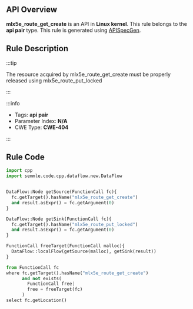 ---
---


## API Overview
**mlx5e_route_get_create** is an API in **Linux kernel**. This rule belongs to the **api pair** type. This rule is generated using [APISpecGen](../../tools/APISpecGen).
## Rule Description

:::tip

The resource acquired by mlx5e_route_get_create must be properly released using mlx5e_route_put_locked

:::

:::info

- Tags: **api pair**
- Parameter Index: **N/A**
- CWE Type: **CWE-404**

:::

## Rule Code
```python
import cpp
import semmle.code.cpp.dataflow.new.DataFlow


DataFlow::Node getSource(FunctionCall fc){
  fc.getTarget().hasName("mlx5e_route_get_create")
  and result.asExpr() = fc.getArgument(0)
}

DataFlow::Node getSink(FunctionCall fc){
  fc.getTarget().hasName("mlx5e_route_put_locked")
  and result.asExpr() = fc.getArgument(0)
}

FunctionCall freeTarget(FunctionCall malloc){
  DataFlow::localFlow(getSource(malloc), getSink(result))
}

from FunctionCall fc
where fc.getTarget().hasName("mlx5e_route_get_create")
      and not exists(
        FunctionCall free| 
        free = freeTarget(fc)
      )
select fc.getLocation()

    
```